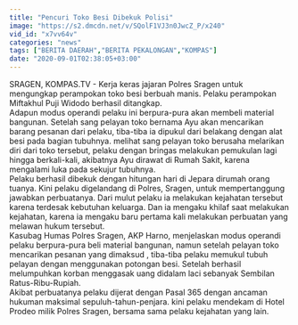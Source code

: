 ```yaml
---
title: "Pencuri Toko Besi Dibekuk Polisi"
image: "https://s2.dmcdn.net/v/SQolF1VJ3n0JwcZ_P/x240"
vid_id: "x7vv64v"
categories: "news"
tags: ["BERITA DAERAH","BERITA PEKALONGAN","KOMPAS"]
date: "2020-09-01T02:38:05+03:00"
---
```

SRAGEN, KOMPAS.TV - Kerja keras jajaran Polres Sragen untuk mengungkap perampokan toko besi berbuah manis. Pelaku perampokan Miftakhul Puji Widodo berhasil ditangkap.   <br>Adapun modus operandi pelaku ini berpura-pura akan membeli material bangunan. Setelah sang pelayan toko bernama Ayu akan mencarikan barang pesanan dari pelaku, tiba-tiba ia dipukul dari belakang dengan alat besi pada bagian tubuhnya. melihat sang pelayan toko berusaha melarikan diri dari toko tersebut, pelaku dengan bringas melakukan pemukulan lagi hingga berkali-kali, akibatnya Ayu dirawat di Rumah Sakit, karena mengalami luka pada sekujur tubuhnya.   <br>Pelaku berhasil dibekuk dengan hitungan hari di Jepara dirumah orang tuanya.  Kini pelaku digelandang di Polres, Sragen, untuk mempertanggung jawabkan perbuatanya. Dari mulut pelaku ia melakukan kejahatan tersebut karena terdesak kebutuhan keluarga. Dan ia mengaku khilaf saat melakukan kejahatan, karena ia mengaku baru pertama kali melakukan perbuatan yang melawan hukum tersebut.   <br>Kasubag Humas Polres Sragen, AKP Harno, menjelaskan modus operandi pelaku berpura-pura beli material bangunan, namun setelah pelayan toko mencarikan pesanan yang dimaksud , tiba-tiba pelaku memukul tubuh pelayan dengan menggunakan potongan besi. Setelah berhasil melumpuhkan korban menggasak uang didalam laci sebanyak Sembilan Ratus-Ribu-Rupiah.   <br>Akibat perbuatanya pelaku dijerat dengan Pasal 365 dengan ancaman hukuman maksimal sepuluh-tahun-penjara. kini pelaku mendekam di Hotel Prodeo milik Polres Sragen, bersama sama pelaku kejahatan yang lain.   <br>
